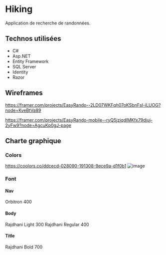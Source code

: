 # Hiking
Application de recherche de randonnées.

## Technos utilisées
- C#
- Asp.NET
- Entity Framework
- SQL Server
- Identity
- Razor

## Wireframes
https://framer.com/projects/EasyRando--2LD07WKFqh07oKSbnFsI-iLUOG?node=KveBtVa89

https://framer.com/projects/EasyRando-mobile--ryQ5jzjqdlMKfx79djuj-2yFw9?node=AgcuKp0gJ-page

## Charte graphique

### Colors
https://coolors.co/ddcecd-028090-191308-9ece9a-d1f0b1
![image](https://user-images.githubusercontent.com/67960002/117278125-c4655200-ae60-11eb-8970-6eb086aa4018.png)

### Font
#### Nav
Orbitron 400
#### Body
Rajdhani Light 300
Rajdhani Regular 400
#### Title
Rajdhani Bold 700
